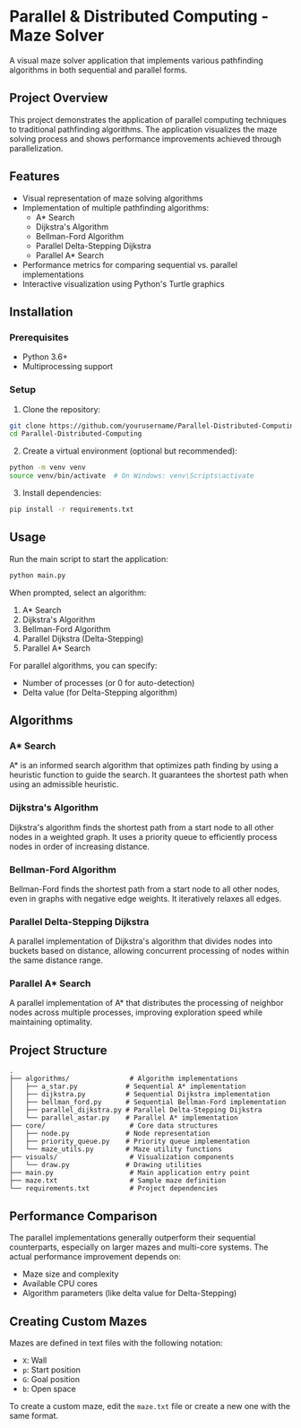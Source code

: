 # Parallel & Distributed Computing - Maze Solver

A visual maze solver application that implements various pathfinding algorithms in both sequential and parallel forms.

## Project Overview

This project demonstrates the application of parallel computing techniques to traditional pathfinding algorithms. The application visualizes the maze solving process and shows performance improvements achieved through parallelization.

## Features

- Visual representation of maze solving algorithms
- Implementation of multiple pathfinding algorithms:
  - A* Search
  - Dijkstra's Algorithm
  - Bellman-Ford Algorithm
  - Parallel Delta-Stepping Dijkstra
  - Parallel A* Search
- Performance metrics for comparing sequential vs. parallel implementations
- Interactive visualization using Python's Turtle graphics

## Installation

### Prerequisites

- Python 3.6+
- Multiprocessing support

### Setup

1. Clone the repository:
```bash
git clone https://github.com/yourusername/Parallel-Distributed-Computing.git
cd Parallel-Distributed-Computing
```

2. Create a virtual environment (optional but recommended):
```bash
python -m venv venv
source venv/bin/activate  # On Windows: venv\Scripts\activate
```

3. Install dependencies:
```bash
pip install -r requirements.txt
```

## Usage

Run the main script to start the application:

```bash
python main.py
```

When prompted, select an algorithm:
1. A* Search
2. Dijkstra's Algorithm
3. Bellman-Ford Algorithm
4. Parallel Dijkstra (Delta-Stepping)
5. Parallel A* Search

For parallel algorithms, you can specify:
- Number of processes (or 0 for auto-detection)
- Delta value (for Delta-Stepping algorithm)

## Algorithms

### A* Search
A* is an informed search algorithm that optimizes path finding by using a heuristic function to guide the search. It guarantees the shortest path when using an admissible heuristic.

### Dijkstra's Algorithm
Dijkstra's algorithm finds the shortest path from a start node to all other nodes in a weighted graph. It uses a priority queue to efficiently process nodes in order of increasing distance.

### Bellman-Ford Algorithm
Bellman-Ford finds the shortest path from a start node to all other nodes, even in graphs with negative edge weights. It iteratively relaxes all edges.

### Parallel Delta-Stepping Dijkstra
A parallel implementation of Dijkstra's algorithm that divides nodes into buckets based on distance, allowing concurrent processing of nodes within the same distance range.

### Parallel A* Search
A parallel implementation of A* that distributes the processing of neighbor nodes across multiple processes, improving exploration speed while maintaining optimality.

## Project Structure

```
.
├── algorithms/               # Algorithm implementations
│   ├── a_star.py            # Sequential A* implementation
│   ├── dijkstra.py          # Sequential Dijkstra implementation
│   ├── bellman_ford.py      # Sequential Bellman-Ford implementation  
│   ├── parallel_dijkstra.py # Parallel Delta-Stepping Dijkstra
│   └── parallel_astar.py    # Parallel A* implementation
├── core/                     # Core data structures
│   ├── node.py              # Node representation
│   ├── priority_queue.py    # Priority queue implementation
│   └── maze_utils.py        # Maze utility functions
├── visuals/                  # Visualization components
│   └── draw.py              # Drawing utilities
├── main.py                   # Main application entry point
├── maze.txt                  # Sample maze definition
└── requirements.txt          # Project dependencies
```

## Performance Comparison

The parallel implementations generally outperform their sequential counterparts, especially on larger mazes and multi-core systems. The actual performance improvement depends on:

- Maze size and complexity
- Available CPU cores
- Algorithm parameters (like delta value for Delta-Stepping)

## Creating Custom Mazes

Mazes are defined in text files with the following notation:
- `X`: Wall
- `p`: Start position
- `G`: Goal position
- `b`: Open space

To create a custom maze, edit the `maze.txt` file or create a new one with the same format.